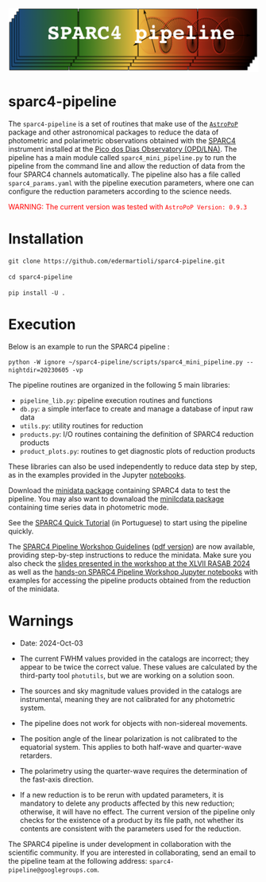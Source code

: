 ![Alt text](Figures/sparc4-pipeline-logo.png?raw=true "Title")
# sparc4-pipeline

The `sparc4-pipeline` is a set of routines that make use of the [`AstroPoP`](https://github.com/juliotux/astropop) package and other astronomical packages to reduce the data of photometric and polarimetric observations obtained with the [SPARC4](https://ui.adsabs.harvard.edu/abs/2012AIPC.1429..252R/abstract) instrument installed at the [Pico dos Dias Observatory (OPD/LNA)](https://www.gov.br/lna/pt-br/composicao-1/coast/obs/opd). The pipeline has a main module called `sparc4_mini_pipeline.py` to run the pipeline from the command line and allow the reduction of data from the four SPARC4 channels automatically. The pipeline also has a file called `sparc4_params.yaml` with the pipeline execution parameters, where one can configure the reduction parameters according to the science needs. 

<span style="color: red"> WARNING: The current version was tested with `AstroPoP Version: 0.9.3` </span>

# Installation

```
git clone https://github.com/edermartioli/sparc4-pipeline.git

cd sparc4-pipeline

pip install -U .
```
# Execution

Below is an example to run the SPARC4 pipeline :

```
python -W ignore ~/sparc4-pipeline/scripts/sparc4_mini_pipeline.py --nightdir=20230605 -vp
```

The pipeline routines are organized in the following 5 main libraries:

* `pipeline_lib.py`: pipeline execution routines and functions
* `db.py`: a simple interface to create and manage a database of input raw data 
* `utils.py`: utility routines for reduction
* `products.py`: I/O routines containing the definition of SPARC4 reduction products
* `product_plots.py`: routines to get diagnostic plots of reduction products

These libraries can also be used independently to reduce data step by step, as in the examples provided in the Jupyter [notebooks](https://github.com/edermartioli/sparc4-pipeline/tree/main/notebooks).

Download the [minidata package](https://drive.google.com/file/d/1tAVjyhYGMDcrU5sDdGCmd_f5HoazZ294/view?usp=drive_link) containing SPARC4 data to test the pipeline. You may also want to downaload the [minilcdata package](https://drive.google.com/file/d/1GJA7HB-j2YhbmLO82T1g-LNrbpYFn6OR/view?usp=drive_link) containing time series data in photometric mode. 

See the [SPARC4 Quick Tutorial](https://github.com/edermartioli/sparc4-pipeline/blob/257cde7c85666b2cd83a76834a9f0023365393fa/docs/Manual%20da%20SPARC4%20Pipeline.pdf) (in Portuguese) to start using the pipeline quickly.

The [SPARC4 Pipeline Workshop Guidelines](https://docs.google.com/document/d/139lela_5Od0tttfZycWEukB7HSjlJ4hL4iNhtqP97mQ/edit?usp=sharing) ([pdf version](https://github.com/edermartioli/sparc4-pipeline/blob/main/docs/SPARC4%20Pipeline%20Workshop%20Guidelines.pdf)) are now available, providing step-by-step instructions to reduce the minidata. Make sure you also check the [slides presented in the workshop at the XLVII RASAB 2024](https://github.com/edermartioli/sparc4-pipeline/blob/main/docs/sparc4-pipeline_sab2024_hands-on.pdf) as well as the [hands-on SPARC4 Pipeline Workshop Jupyter notebooks](https://drive.google.com/file/d/1yJl6maK2WXIWPPt7f8XB0CQFZwhljsCZ/view?usp=sharing) with examples for accessing the pipeline products obtained from the reduction of the minidata.

# Warnings

* Date: 2024-Oct-03

* The current FWHM values provided in the catalogs are incorrect; they appear to be twice the correct value. These values are calculated by the third-party tool `photutils`, but we are working on a solution soon.
* The sources and sky magnitude values provided in the catalogs are instrumental, meaning they are not calibrated for any photometric system. 
* The pipeline does not work for objects with non-sidereal movements.
* The position angle of the linear polarization is not calibrated to the equatorial system. This applies to both half-wave and quarter-wave retarders.
* The polarimetry using the quarter-wave requires the determination of the fast-axis direction.
* If a new reduction is to be rerun with updated parameters, it is mandatory to delete any products affected by this new reduction; otherwise, it will have no effect. The current version of the pipeline only checks for the existence of a product by its file path, not whether its contents are consistent with the parameters used for the reduction.


The SPARC4 pipeline is under development in collaboration with the scientific community. If you are interested in collaborating, send an email to the pipeline team at the following address: `sparc4-pipeline@googlegroups.com`.


